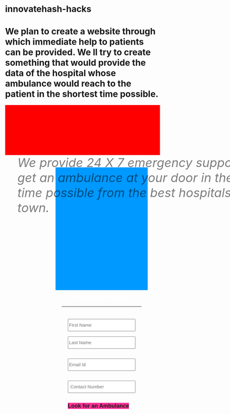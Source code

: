 # innovatehash-hacks
# We plan to create a website through which immediate help to patients can be provided. We ll try to create something that would provide the data of the hospital whose ambulance would reach to the patient in the shortest time possible.

<!DOCTYPE html>
<html>
<head>
<style>
ul {
    list-style-type: none;
    margin: 0;
    padding: 0;
    overflow: hidden;
    background-color: red;
}

li {
    float: left;
}

li a {
    display: block;
    color: white;
    text-align: center;
    text-decoration: none;
}

li a:hover {
    background-color: red;
}
.boxed1 {
  border: 1px ;
  height: 400px;
  width: 300px;
  background-color: #0099ff;
  align-self: right;
}
.button {
  font: bold 18px Arial;
  text-decoration: none;
  background-color: #ff3399;
  color: white;
}
</style>
<meta charset="utf-8">
  <meta name="viewport" content="width=device-width, initial-scale=1">
  <link rel="stylesheet" href="https://maxcdn.bootstrapcdn.com/bootstrap/3.3.7/css/bootstrap.min.css">
  <link rel="stylesheet" href="https://cdnjs.cloudflare.com/ajax/libs/font-awesome/4.7.0/css/font-awesome.min.css">
  <script src="https://ajax.googleapis.com/ajax/libs/jquery/3.2.1/jquery.min.js"></script>
  <script src="https://maxcdn.bootstrapcdn.com/bootstrap/3.3.7/js/bootstrap.min.js"></script>
</head>
<body>

<ul>
  <li style="width: 1300px"><a class="active" href="#home"><marquee direction="right" scrollamount="15"><P style="font-color: white; font-size: 50px;">HELPING DESK<img src="https://encrypted-tbn0.gstatic.com/images?q=tbn:ANd9GcQ1oUG9qdepQl0A0rsn2TLN01SQ0VsQlOJI2tIUb7r4cbXhXd8w" hspace="20" style="height: 35px; width:50px;white-space: pre;"></P></marquee></img></a></li></ul>

  <div style="float: left; background-size: contain;height: 450px;width: 950px;margin-left: 40px; background-image:url('final.jpg'); opacity: 0.5"> <span style="color: black;font-size: 40px;"><i>We provide 24 X 7 emergency support. You can get an ambulance at your door in the shortest time possible from the best hospitals in your town. </i></span>
    

  </div>
 

   <div align="right" style="margin:40px">

<div class="boxed1">
<div style="margin:20px">
<h2 style="font-family: arial-black;color:white;font-weight: 700; text-align: center;"> Provide your details </h2><hr>
<form name="myform" onsubmit="return CheckPwd()" style="text-align: left;margin: 20px;font-size: 15px;font-family: arial ;" method="post">
<p style="margin-top: 40px;">
 <input type="text" name="fn" placeholder="First Name" style=" font-size: 15px;text-align: left;width: 100%;height: 40px;" required><br><br>
  <input type="text" name="tn" placeholder="Last Name" style=" font-size: 15px;text-align: left;width: 100%;height: 40px;" required><br><br>

 <input type="email" name="ID" placeholder="Email Id" style=" font-size: 15px;text-align: left;width: 100%;height: 40px;" required><br><br>
  
<input type="number" name="ID" placeholder=" Contact Number" style=" font-size: 15px;text-align: left;width: 100%;height: 40px;" required><br> <br>

  <a href="" class="button">Look for an Ambulance</a> </form>
  
   </div>
   </div>
</body>
</html>
  
